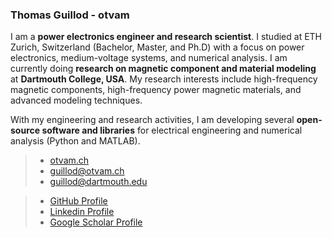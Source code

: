 ### Thomas Guillod - otvam

I am a **power electronics engineer and research scientist**. I studied at ETH Zurich, Switzerland (Bachelor, Master, and Ph.D) with a focus on power electronics, medium-voltage systems, and numerical analysis. I am currently doing **research on magnetic component and material modeling** at **Dartmouth College, USA**. My research interests include high-frequency magnetic components, high-frequency power magnetic materials, and advanced modeling techniques.

With my engineering and research activities, I am developing several **open-source software and libraries** for electrical engineering and numerical analysis (Python and MATLAB).
        
> * [otvam.ch](https://otvam.ch)
> * [guillod@otvam.ch](mailto:guillod@otvam.ch)
> * [guillod@dartmouth.edu](mailto:guillod@dartmouth.edu)
  
> * [GitHub Profile](https://github.com/otvam)
> * [Linkedin Profile](https://linkedin.com/in/tguillod)
> * [Google Scholar Profile](https://scholar.google.com/citations?user=vIC_c9YAAAAJ&hl)
